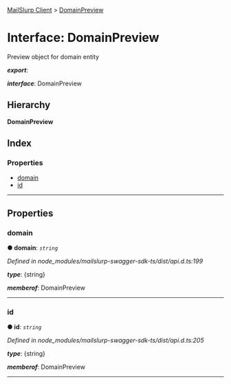 [MailSlurp Client](../README.md) > [DomainPreview](../interfaces/domainpreview.md)

# Interface: DomainPreview

Preview object for domain entity

*__export__*: 

*__interface__*: DomainPreview

## Hierarchy

**DomainPreview**

## Index

### Properties

* [domain](domainpreview.md#domain)
* [id](domainpreview.md#id)

---

## Properties

<a id="domain"></a>

###  domain

**● domain**: *`string`*

*Defined in node_modules/mailslurp-swagger-sdk-ts/dist/api.d.ts:199*

*__type__*: {string}

*__memberof__*: DomainPreview

___
<a id="id"></a>

###  id

**● id**: *`string`*

*Defined in node_modules/mailslurp-swagger-sdk-ts/dist/api.d.ts:205*

*__type__*: {string}

*__memberof__*: DomainPreview

___


